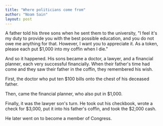 ```yaml
---
title: "Where politicians come from"
author: "Noam Sain"
layout: post
---
```


A father told his three sons when he sent them to the university, "I feel it's my duty to provide you with the best possible education, and you do not owe me anything for that. However, I want you to appreciate it. As a token, please each put $1,000 into my coffin when I die."

And so it happened. His sons became a doctor, a lawyer, and a financial planner, each very successful financially. When their father's time had come and they saw their father in the coffin, they remembered his wish.

First, the doctor who put ten $100 bills onto the chest of his deceased father.

Then, came the financial planner, who also put in $1,000.

Finally, it was the lawyer son's turn. He took out his checkbook, wrote a check for $3,000, put it into his father's coffin, and took the $2,000 cash.

He later went on to become a member of Congress.